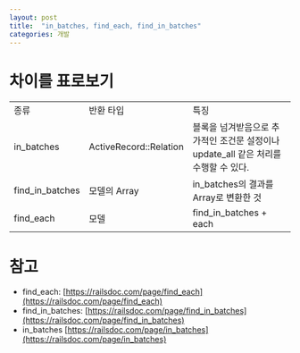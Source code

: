 ```yaml
---
layout: post
title:  "in_batches, find_each, find_in_batches"
categories: 개발
---
```


# 차이를 표로보기
<table>
  <tr><td>종류</td><td>반환 타입</td><td>특징</td></tr>
  <tr><td>in_batches</td><td>ActiveRecord::Relation</td><td>블록을 넘겨받음으로 추가적인 조건문 설정이나 update_all 같은 처리를 수행할 수 있다.</td></tr>
  <tr><td>find_in_batches</td><td>모델의 Array</td><td>in_batches의 결과를 Array로 변환한 것</td></tr>
  <tr><td>find_each</td><td>모델</td><td>find_in_batches + each</td></tr>
</table>

# 참고
- find_each: [https://railsdoc.com/page/find_each](https://railsdoc.com/page/find_each)
- find_in_batches: [https://railsdoc.com/page/find_in_batches](https://railsdoc.com/page/find_in_batches)
- in_batches [https://railsdoc.com/page/in_batches](https://railsdoc.com/page/in_batches)
